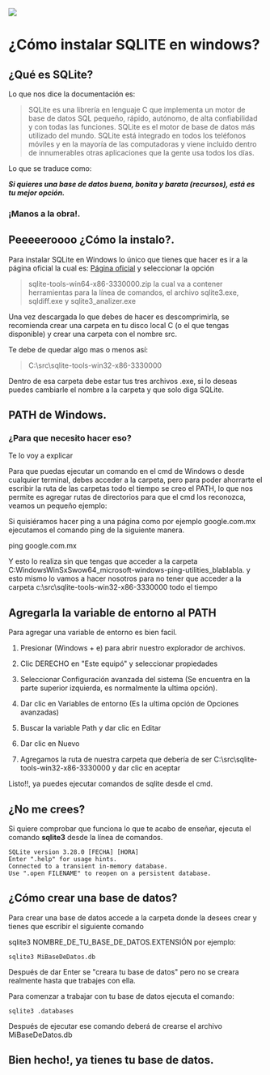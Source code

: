 ![ ](https://www.sqlite.org/images/sqlite370_banner.gif)

# ¿Cómo instalar SQLITE en windows?

## ¿Qué es SQLite?

Lo que nos dice la documentación es:

> SQLite es una librería en lenguaje C que implementa un motor de base de datos SQL pequeño, rápido, autónomo, de alta confiabilidad y con todas las funciones. SQLite es el motor de base de datos más utilizado del mundo. SQLite está integrado en todos los teléfonos móviles y en la mayoría de las computadoras y viene incluido dentro de innumerables otras aplicaciones que la gente usa todos los días. 

Lo que se traduce como: 

***Si quieres una base de datos buena, bonita y barata (recursos), está es tu mejor opción.***

### ¡Manos a la obra!.

## Peeeeeroooo ¿Cómo la instalo?. 

Para instalar SQLite en Windows lo único que tienes que hacer es ir a la página oficial la cual es: [Página oficial](https://www.sqlite.org/download.html) y seleccionar la opción

> sqlite-tools-win64-x86-3330000.zip
la cual va a contener herramientas para la línea de comandos, el archivo sqlite3.exe, sqldiff.exe y sqlite3_analizer.exe

Una vez descargada lo que debes de hacer es descomprimirla, se recomienda crear una carpeta en tu disco local C (o el que tengas disponible) y crear una carpeta con el nombre src.

Te debe de quedar algo mas o menos así:

>C:\src\sqlite-tools-win32-x86-3330000

Dentro de esa carpeta debe estar tus tres archivos .exe, si lo deseas puedes cambiarle el nombre a la carpeta y que solo diga SQLite. 

## PATH de Windows. 

### ¿Para que necesito hacer eso?

Te lo voy a explicar

Para que puedas ejecutar un comando en el cmd de Windows o desde cualquier terminal, debes acceder a la carpeta, pero para poder ahorrarte el escribir la ruta de las carpetas todo el tiempo se creo el PATH, lo que nos permite es agregar rutas de directorios para que el cmd los reconozca, veamos un pequeño ejemplo:

Si quisiéramos hacer ping a una página como por ejemplo google.com.mx ejecutamos el comando ping de la siguiente manera.

ping google.com.mx

Y esto lo realiza sin que tengas que acceder a la carpeta C:WindowsWinSxSwow64_microsoft-windows-ping-utilities_blablabla.
y esto mismo lo vamos a hacer nosotros para no tener que acceder a la carpeta c:\src\sqlite-tools-win32-x86-3330000 todo el tiempo

## Agregarla la variable de entorno al PATH

Para agregar una variable de entorno es bien facil.
  
1. Presionar (Windows + e) para abrir nuestro explorador de archivos.

2. Clic DERECHO en "Este equipó" y seleccionar propiedades

3. Seleccionar Configuración avanzada del sistema (Se encuentra en la parte superior izquierda, es normalmente la ultima opción).

4. Dar clic en Variables de entorno (Es la ultima opción de Opciones avanzadas)

5. Buscar la variable Path y dar clic en Editar 

6. Dar clic en Nuevo

7. Agregamos la ruta de nuestra carpeta que debería de ser C:\src\sqlite-tools-win32-x86-3330000 y dar clic en aceptar

Listo!!, ya puedes ejecutar comandos de sqlite desde el cmd.

## ¿No me crees?

Si quiere comprobar que funciona lo que te acabo de enseñar, ejecuta el comando **sqlite3** desde la línea de comandos.

~~~
SQLite version 3.28.0 [FECHA] [HORA]
Enter ".help" for usage hints.
Connected to a transient in-memory database.
Use ".open FILENAME" to reopen on a persistent database.
~~~

## ¿Cómo crear una base de datos?

Para crear una base de datos accede a la carpeta donde la desees crear y tienes que escribir el siguiente comando

sqlite3 NOMBRE_DE_TU_BASE_DE_DATOS.EXTENSIÓN por ejemplo:

~~~
sqlite3 MiBaseDeDatos.db
~~~

Después de dar Enter se "creara tu base de datos" pero no se creara realmente hasta que trabajes con ella.

Para comenzar a trabajar con tu base de datos ejecuta el comando:

~~~
sqlite3 .databases
~~~

Después de ejecutar ese comando deberá de crearse el archivo MiBaseDeDatos.db

## Bien hecho!, ya tienes tu base de datos.

